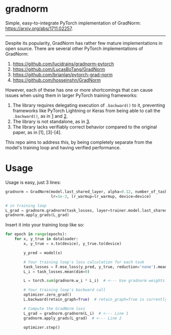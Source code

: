 # gradnorm

Simple, easy-to-integrate PyTorch implementation of GradNorm: https://arxiv.org/abs/1711.02257.

---

Despite its popularity, GradNorm has rather few mature implementations in open source. There are several other PyTorch implementations of GradNorm:
 1. https://github.com/lucidrains/gradnorm-pytorch
 2. https://github.com/LucasBoTang/GradNorm
 3. https://github.com/brianlan/pytorch-grad-norm
 4. https://github.com/hosseinshn/GradNorm

However, each of these has one or more shortcomings that can cause issues when using them in larger PyTorch training frameworks:
 1. The library requires delegating execution of `.backward()` to it, preventing frameworks like PyTorch Lightning or Keras from being able to call the `.backward()`, as in [1](https://github.com/lucidrains/gradnorm-pytorch) and [2](https://github.com/LucasBoTang/GradNorm).
 2. The library is not standalone, as in [3](https://github.com/brianlan/pytorch-grad-norm).
 3. The library lacks verifiably correct behavior compared to the original paper, as in [1], [3]-[4].

This repo aims to address this, by being completely separate from the model's training loop and having verified performance.

# Usage

Usage is easy, just 3 lines:
```python
gradnorm = GradNorm(model.last_shared_layer, alpha=0.12, number_of_tasks=T,
                    lr=1e-3, lr_warmup=lr_warmup, device=device)

# in training loop
L_grad = gradnorm.gradnorm(task_losses, layer=trainer.model.last_shared_layer)
gradnorm.apply_grads(L_grad)
```

Insert it into your training loop like so:
```python
for epoch in range(epochs):
    for x, y_true in dataloader:
        x, y_true = x.to(device), y_true.to(device)

        y_pred = model(x)

        # Your training loop's loss calculation for each task
        task_losses = F.mse_loss(y_pred, y_true, reduction='none').mean(dim=-1)
        L_i = task_losses.mean(dim=0)

        L = torch.sum(gradnorm.w_i * L_i)  # <--- Use gradnorm weights w_i here

        # Your training loop's backward call
        optimizer.zero_grad()
        L.backward(retain_graph=True)  # retain_graph=True is currently required

        # Compute the GradNorm loss
        L_grad = gradnorm.gradnorm(L_i)  # <--- Line 1
        gradnorm.apply_grads(L_grad)  # <--- Line 2

        optimizer.step()
```
